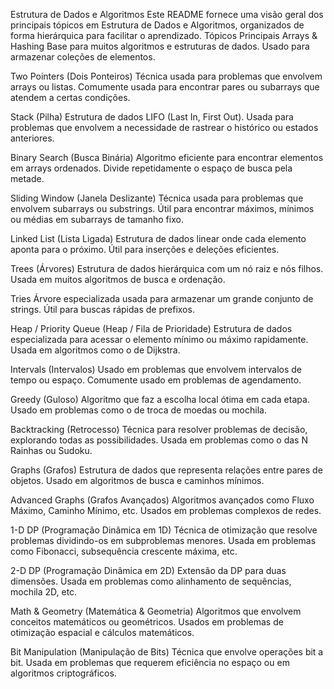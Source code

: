 Estrutura de Dados e Algoritmos
Este README fornece uma visão geral dos principais tópicos em Estrutura de Dados e Algoritmos, organizados de forma hierárquica para facilitar o aprendizado.
Tópicos Principais
Arrays & Hashing
Base para muitos algoritmos e estruturas de dados.
Usado para armazenar coleções de elementos.

Two Pointers (Dois Ponteiros)
Técnica usada para problemas que envolvem arrays ou listas.
Comumente usada para encontrar pares ou subarrays que atendem a certas condições.

Stack (Pilha)
Estrutura de dados LIFO (Last In, First Out).
Usada para problemas que envolvem a necessidade de rastrear o histórico ou estados anteriores.

Binary Search (Busca Binária)
Algoritmo eficiente para encontrar elementos em arrays ordenados.
Divide repetidamente o espaço de busca pela metade.

Sliding Window (Janela Deslizante)
Técnica usada para problemas que envolvem subarrays ou substrings.
Útil para encontrar máximos, mínimos ou médias em subarrays de tamanho fixo.

Linked List (Lista Ligada)
Estrutura de dados linear onde cada elemento aponta para o próximo.
Útil para inserções e deleções eficientes.

Trees (Árvores)
Estrutura de dados hierárquica com um nó raiz e nós filhos.
Usada em muitos algoritmos de busca e ordenação.

Tries
Árvore especializada usada para armazenar um grande conjunto de strings.
Útil para buscas rápidas de prefixos.

Heap / Priority Queue (Heap / Fila de Prioridade)
Estrutura de dados especializada para acessar o elemento mínimo ou máximo rapidamente.
Usada em algoritmos como o de Dijkstra.

Intervals (Intervalos)
Usado em problemas que envolvem intervalos de tempo ou espaço.
Comumente usado em problemas de agendamento.

Greedy (Guloso)
Algoritmo que faz a escolha local ótima em cada etapa.
Usado em problemas como o de troca de moedas ou mochila.

Backtracking (Retrocesso)
Técnica para resolver problemas de decisão, explorando todas as possibilidades.
Usada em problemas como o das N Rainhas ou Sudoku.

Graphs (Grafos)
Estrutura de dados que representa relações entre pares de objetos.
Usado em algoritmos de busca e caminhos mínimos.

Advanced Graphs (Grafos Avançados)
Algoritmos avançados como Fluxo Máximo, Caminho Mínimo, etc.
Usados em problemas complexos de redes.

1-D DP (Programação Dinâmica em 1D)
Técnica de otimização que resolve problemas dividindo-os em subproblemas menores.
Usada em problemas como Fibonacci, subsequência crescente máxima, etc.

2-D DP (Programação Dinâmica em 2D)
Extensão da DP para duas dimensões.
Usada em problemas como alinhamento de sequências, mochila 2D, etc.

Math & Geometry (Matemática & Geometria)
Algoritmos que envolvem conceitos matemáticos ou geométricos.
Usados em problemas de otimização espacial e cálculos matemáticos.

Bit Manipulation (Manipulação de Bits)
Técnica que envolve operações bit a bit.
Usada em problemas que requerem eficiência no espaço ou em algoritmos criptográficos.

